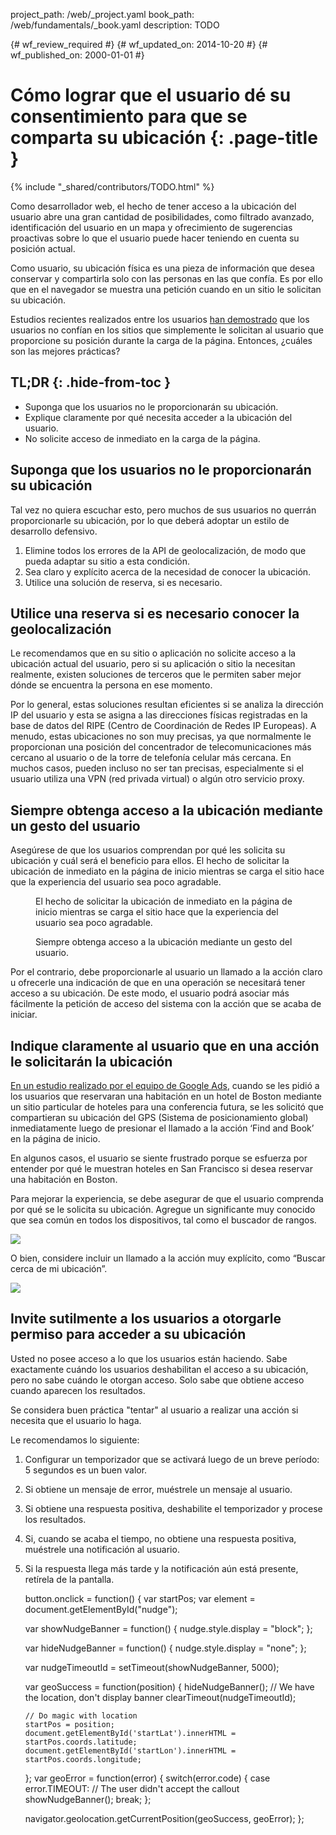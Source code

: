 project_path: /web/_project.yaml
book_path: /web/fundamentals/_book.yaml
description: TODO

{# wf_review_required #}
{# wf_updated_on: 2014-10-20 #}
{# wf_published_on: 2000-01-01 #}

# Cómo lograr que el usuario dé su consentimiento para que se comparta su ubicación {: .page-title }

{% include "_shared/contributors/TODO.html" %}



Como desarrollador web, el hecho de tener acceso a la ubicación del usuario abre una gran cantidad de posibilidades, como filtrado avanzado, identificación del usuario en un mapa y ofrecimiento de sugerencias proactivas sobre lo que el usuario puede hacer teniendo en cuenta su posición actual.

Como usuario, su ubicación física es una pieza de información que desea
conservar y compartirla solo con las personas en las que confía.  Es por ello que en el navegador se muestra
una petición cuando en un sitio le solicitan su ubicación.


Estudios recientes realizados entre los usuarios <a href="http://static.googleusercontent.com/media/www.google.com/en/us/intl/ALL_ALL/think/multiscreen/pdf/multi-screen-moblie-whitepaper_research-studies.pdf">han demostrado</a> que los
usuarios no confían en los sitios que simplemente le solicitan al usuario que proporcione su
posición durante la carga de la página. Entonces, ¿cuáles son las mejores prácticas?

## TL;DR {: .hide-from-toc }
- Suponga que los usuarios no le proporcionarán su ubicación.
- Explique claramente por qué necesita acceder a la ubicación del usuario.
- No solicite acceso de inmediato en la carga de la página.


## Suponga que los usuarios no le proporcionarán su ubicación

Tal vez no quiera escuchar esto, pero muchos de sus usuarios no querrán proporcionarle su
ubicación, por lo que deberá adoptar un estilo de desarrollo defensivo.

1.  Elimine todos los errores de la API de geolocalización, de modo que pueda adaptar su
 sitio a esta condición.
2.  Sea claro y explícito acerca de la necesidad de conocer la ubicación.
3.  Utilice una solución de reserva, si es necesario.

## Utilice una reserva si es necesario conocer la geolocalización

Le recomendamos que en su sitio o aplicación no solicite
acceso a la ubicación actual del usuario, pero si su aplicación o sitio
la necesitan realmente, existen soluciones de terceros que le permiten saber
mejor dónde se encuentra la persona en ese momento.

Por lo general, estas soluciones resultan eficientes si se analiza la dirección IP del usuario y esta se asigna
a las direcciones físicas registradas en la base de datos del RIPE (Centro de Coordinación de Redes IP Europeas).  A menudo, estas ubicaciones
 no son muy precisas, ya que normalmente le proporcionan una posición del concentrador
de telecomunicaciones más cercano al usuario o de la torre de telefonía celular más cercana.  En muchos
casos, pueden incluso no ser tan precisas, especialmente si el usuario utiliza una VPN (red privada virtual)
o algún otro servicio proxy.

## Siempre obtenga acceso a la ubicación mediante un gesto del usuario

Asegúrese de que los usuarios comprendan por qué les solicita su ubicación y cuál será
el beneficio para ellos.  El hecho de solicitar la ubicación de inmediato en la página de inicio 
mientras se carga el sitio hace que la experiencia del usuario sea poco agradable.

<div class="clear g-wide--pull-1">
  <div class="mdl-cell mdl-cell--6--col">
    <figure class="fluid">
      <img src="images/sw-navigation-bad.png" srcset="images/sw-navigation-bad.png 1x, images/sw-navigation-bad-2x.png 2x" alt="">
      <figcaption>El hecho de solicitar la ubicación de inmediato en la página de inicio mientras se carga el sitio hace que la experiencia del usuario sea poco agradable.</figcaption>
    </figure>
  </div>
  <div class="mdl-cell mdl-cell--6--col">
    <figure class="fluid">
      <img src="images/sw-navigation-good.png" srcset="images/sw-navigation-good.png 1x, images/sw-navigation-good-2x.png 2x" alt="">
      <figcaption> Siempre obtenga acceso a la ubicación mediante un gesto del usuario.</figcaption>
      </figure>
  </div>
</div>

Por el contrario, debe proporcionarle al usuario un llamado a la acción claro u ofrecerle una indicación de que
en una operación se necesitará tener acceso a su ubicación.  De este modo, el usuario podrá
asociar más fácilmente la petición de acceso del sistema con la acción
que se acaba de iniciar.

## Indique claramente al usuario que en una acción le solicitarán la ubicación

<a href="http://static.googleusercontent.com/media/www.google.com/en/us/intl/ALL_ALL/think/multiscreen/pdf/multi-screen-moblie-whitepaper_research-studies.pdf">En un estudio realizado por el equipo de Google Ads</a>, cuando se les pidió a los usuarios que reservaran una habitación en un hotel de Boston mediante un sitio particular de hoteles para una conferencia futura, se les solicitó que compartieran su ubicación del GPS (Sistema de posicionamiento global) inmediatamente luego de presionar el llamado a la acción ‘Find and Book’ en la página de inicio.

En algunos casos, el usuario se siente frustrado porque se esfuerza por entender por qué
le muestran hoteles en San Francisco si desea reservar una habitación en
Boston.

Para mejorar la experiencia, se debe asegurar de que el usuario comprenda por qué se le solicita
su ubicación. Agregue un significante muy conocido que sea común en todos los
dispositivos, tal como el buscador de rangos.

<img src="images/indication.png">

O bien, considere incluir un llamado a la acción muy explícito, como “Buscar cerca de mi ubicación”.

<img src="images/nearme.png">

## Invite sutilmente a los usuarios a otorgarle permiso para acceder a su ubicación

Usted no posee acceso a lo que los usuarios están haciendo.  Sabe exactamente
cuándo los usuarios deshabilitan el acceso a su ubicación, pero no sabe
cuándo le otorgan acceso. Solo sabe que obtiene acceso cuando aparecen los resultados.

Se considera buen práctica "tentar" al usuario a realizar una acción si necesita que el usuario lo haga.

Le recomendamos lo siguiente: 

1.  Configurar un temporizador que se activará luego de un breve período: 5 segundos es un buen valor.
2.  Si obtiene un mensaje de error, muéstrele un mensaje al usuario.
3.  Si obtiene una respuesta positiva, deshabilite el temporizador y procese los resultados.
4.  Si, cuando se acaba el tiempo, no obtiene una respuesta positiva, muéstrele una notificación al usuario.
5.  Si la respuesta llega más tarde y la notificación aún está presente, retírela de la pantalla.


    button.onclick = function() {
      var startPos;
      var element = document.getElementById("nudge");
    
      var showNudgeBanner = function() {
        nudge.style.display = "block";
      };
    
      var hideNudgeBanner = function() {
        nudge.style.display = "none";
      };
    
      var nudgeTimeoutId = setTimeout(showNudgeBanner, 5000);
    
      var geoSuccess = function(position) {
        hideNudgeBanner();
        // We have the location, don't display banner
        clearTimeout(nudgeTimeoutId); 
    
        // Do magic with location
        startPos = position;
        document.getElementById('startLat').innerHTML = startPos.coords.latitude;
        document.getElementById('startLon').innerHTML = startPos.coords.longitude;
      };
      var geoError = function(error) {
        switch(error.code) {
          case error.TIMEOUT:
            // The user didn't accept the callout
            showNudgeBanner();
            break;
      };
    
      navigator.geolocation.getCurrentPosition(geoSuccess, geoError);
    };
    


